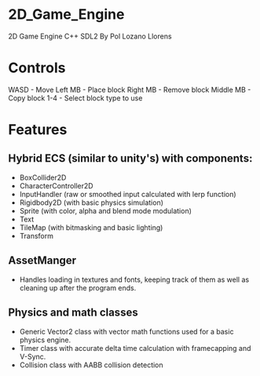 # 2D_Game_Engine
2D Game Engine C++ SDL2
By Pol Lozano Llorens

# Controls
WASD - Move
Left MB - Place block
Right MB - Remove block
Middle MB - Copy block
1-4 - Select block type to use

# Features
## Hybrid ECS (similar to unity's) with components:
- BoxCollider2D
- CharacterController2D
- InputHandler (raw or smoothed input calculated with lerp function)
- Rigidbody2D (with basic physics simulation)
- Sprite (with color, alpha and blend mode modulation)
- Text 
- TileMap (with bitmasking and basic lighting)
- Transform

## AssetManger 
- Handles loading in textures and fonts, keeping track of them as well as cleaning up after the program ends.
## Physics and math classes 
- Generic Vector2 class with vector math functions used for a basic physics engine.
- Timer class with accurate delta time calculation with framecapping and V-Sync. 
- Collision class with AABB collision detection
